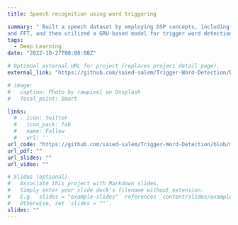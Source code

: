 ```yaml
---
title: Speech recognition using word triggering

summary: " Built a speech dataset by employing DSP concepts, including histogram
and FFT, and then utilized a GRU-based model for trigger word detection"
tags:
  - Deep Learning
date: "2022-10-27T00:00:00Z"

# Optional external URL for project (replaces project detail page).
external_link: "https://github.com/saied-salem/Trigger-Word-Detection/blob/master/Trigger_word_detection_v2a.ipynb"

# image:
#   caption: Photo by rawpixel on Unsplash
#   focal_point: Smart

links:
  # - icon: twitter
  #   icon_pack: fab
  #   name: Follow
  #   url: ''
url_code: "https://github.com/saied-salem/Trigger-Word-Detection/blob/master/Trigger_word_detection_v2a.ipynb"
url_pdf: ""
url_slides: ""
url_video: ""

# Slides (optional).
#   Associate this project with Markdown slides.
#   Simply enter your slide deck's filename without extension.
#   E.g. `slides = "example-slides"` references `content/slides/example-slides.md`.
#   Otherwise, set `slides = ""`.
slides: ""
---
```


<!-- egrshelkgjeigjewijgeipogjepgjep -->
